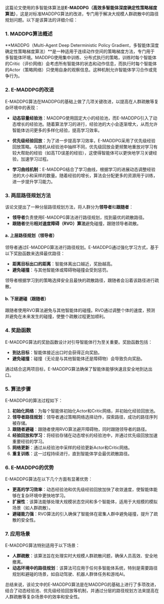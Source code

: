 这篇论文使用的多智能体算法是**E-MADDPG（高效多智能体深度确定性策略梯度算法）**，这是对标准MADDPG算法的改进，专门用于解决大规模人群疏散中的路径规划问题。以下是该算法的详细介绍：

### 1. **MADDPG算法概述**
**MADDPG（Multi-Agent Deep Deterministic Policy Gradient，多智能体深度确定性策略梯度算法）**是一种适用于连续动作空间的策略梯度方法，专门用于多智能体环境。MADDPG使用集中训练、分布式执行的策略，训练时每个智能体的Critic（评价网络）会考虑所有智能体的状态和动作信息，而执行时每个智能体的Actor（策略网络）只使用自身的观察信息。这种机制允许智能体学习合作或竞争行为。

### 2. **E-MADDPG的改进**
E-MADDPG算法在MADDPG的基础上做了几项关键改进，以提高在人群疏散等复杂环境中的表现：


- **动态容量经验池**：MADDPG使用固定大小的经验池，而E-MADDPG引入了动态增长的经验池。随着算法学习的进行，经验池的大小会逐渐增大，从而允许智能体访问更多的多样化经验，提高学习效率。

- **优先级经验回放**：为了进一步提高学习效率，E-MADDPG采用了优先级经验回放策略。与随机从经验池中抽样不同，优先级回放会更频繁地重放对学习有较大帮助的经验（如高TD误差的经验），这使得智能体可以更快地学习关键经验，加速学习过程。

- **学习曲线机制**：E-MADDPG结合了学习曲线，根据学习的进展动态调整经验池的大小和采样的数量。随着经验的增长，算法会分配更多的资源用于训练，进一步提升学习能力。

### 3. **两层路径规划方法**
该论文提出了一种分层路径规划方法，将人群分为**领导者**和**跟随者**：
- **领导者**负责使用E-MADDPG算法进行路径规划，找到最优的疏散路径。
- **跟随者**使用**相对速度障碍（RVO）算法**避免碰撞，跟随领导者疏散。

#### a. **上层路径规划（领导者）**
领导者通过E-MADDPG算法进行路径规划。E-MADDPG通过强化学习方式，基于以下奖励函数来选择最优路径：
   - **距离目标出口的距离**：智能体离出口越近，奖励越高。
   - **避免碰撞**：与其他智能体或障碍物碰撞会受到惩罚。

领导者根据学习到的策略选择安全且最快的疏散路径，跟随者会沿着该路径进行疏散。

#### b. **下层避碰（跟随者）**
跟随者使用RVO算法避免与其他智能体的碰撞。RVO通过调整个体的速度，预测并避免在未来发生的碰撞，使整个疏散过程更加顺利。

### 4. **奖励函数**
E-MADDPG算法的奖励函数设计对引导智能体行为至关重要。奖励函数包括：
- **到达目标**：智能体接近出口时会获得正向奖励。
- **避免碰撞**：碰撞（无论是与其他智能体还是障碍物）会导致负向奖励。

通过结合这两项目标，E-MADDPG算法确保了智能体能够快速且安全地到达出口。

### 5. **算法步骤**
E-MADDPG的算法过程如下：
1. **初始化网络**：为每个智能体初始化Actor和Critic网络，并初始化经验回放池。
2. **领导者路径规划**：领导者通过策略网络选择动作，探索路径，成功的路径序列被存储。
3. **跟随者避碰**：跟随者使用RVO算法避开障碍物，同时跟随领导者的路径。
4. **经验回放和学习**：将经验存储在动态增长的经验池中，并通过优先级回放加速重要经验的学习。
5. **网络更新**：通过从经验池中采样的经验更新Actor和Critic网络。
6. **重复训练**：这一过程持续进行，直到智能体学会最优疏散路径。

### 6. **E-MADDPG的优势**
E-MADDPG算法在以下几个方面有显著优势：
- **更高的学习效率**：动态经验池和优先级经验回放加快了收敛速度，使智能体能够在复杂环境中更快地学习。
- **扩展性**：该算法能够处理大规模状态空间和多个智能体，适用于大规模的模拟场景（如人群疏散）。
- **避碰能力强**：RVO算法的引入确保了智能体在密集人群中避免碰撞，提升了疏散的安全性。

### 7. **应用场景**
E-MADDPG算法特别适用于以下场景：
- **人群疏散**：该算法旨在处理实时大规模人群疏散问题，确保人员高效、安全地撤离。
- **动态环境中的路径规划**：该算法可应用于任何多智能体系统，特别是需要路径规划和避碰的场景，如自动驾驶、机器人群体任务和游戏AI。

总结来说，该论文中的E-MADDPG算法是在MADDPG的基础上进行了多项改进，结合了动态经验池、优先级经验回放等机制，并通过分层的路径规划方法来提高在人群疏散等复杂场景中的效率和安全性。